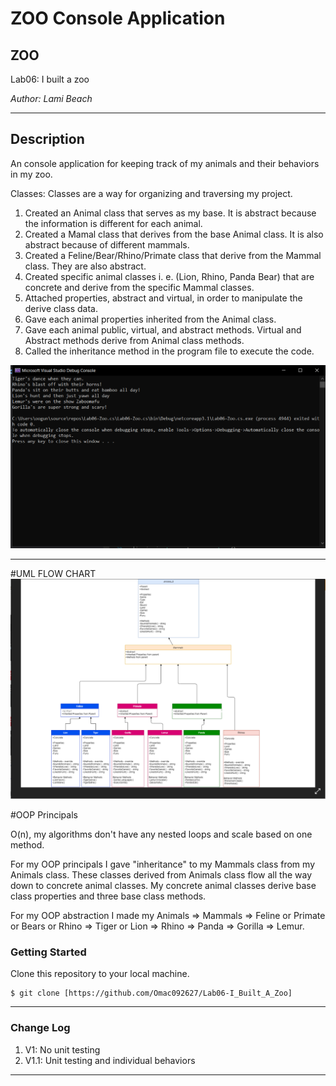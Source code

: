 # ZOO Console Application

## ZOO

Lab06: I built a zoo

*Author: Lami Beach*

----

## Description
An console application for keeping track of my animals and their behaviors in my zoo.

Classes: Classes are a way for organizing and traversing my project.

1. Created an Animal class that serves as my base. It is abstract because the information is different for each animal.
2. Created a Mamal class that derives from the base Animal class. It is also abstract because of different mammals.
3. Created a Feline/Bear/Rhino/Primate class that derive from the Mammal class. They are also abstract.
4. Created specific animal classes i. e. (Lion, Rhino, Panda Bear) that are concrete and derive from the specific Mammal classes.
5. Attached properties, abstract and virtual, in order to manipulate the derive class data.
6. Gave each animal properties inherited from the Animal class.
7. Gave each animal public, virtual, and abstract methods. Virtual and Abstract methods derive from Animal class methods.
8. Called the inheritance method in the program file to execute the code. 


![Outcome](Assets/images/ZooAnimalsDisplayBehaviour.PNG)

---

#UML FLOW CHART
![Flow](Assets/images/UMLScreenCapFinal.PNG)

#OOP Principals

O(n), my algorithms don't have any nested loops and scale based on one method.

For my OOP principals I gave "inheritance" to my Mammals class from my Animals class. These classes derived from Animals class
flow all the way down to concrete animal classes. My concrete animal classes derive base class properties and three base class methods.

For my OOP abstraction I made my Animals => Mammals => Feline or Primate or Bears or Rhino => Tiger or Lion => Rhino => Panda => Gorilla => Lemur.




### Getting Started
Clone this repository to your local machine.

```
$ git clone [https://github.com/Omac092627/Lab06-I_Built_A_Zoo]

```



---

### Change Log
1. V1: No unit testing
2. V1.1: Unit testing and individual behaviors


------------------------------
